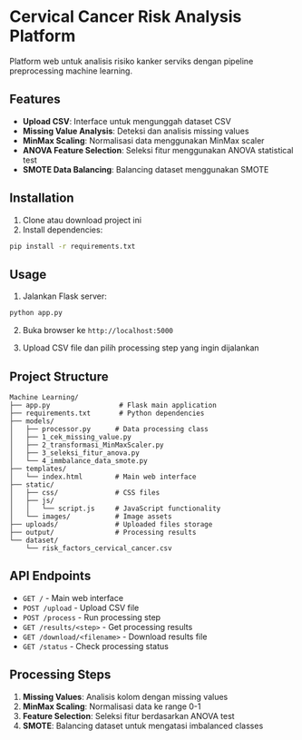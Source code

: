 # Cervical Cancer Risk Analysis Platform

Platform web untuk analisis risiko kanker serviks dengan pipeline preprocessing machine learning.

## Features

- **Upload CSV**: Interface untuk mengunggah dataset CSV
- **Missing Value Analysis**: Deteksi dan analisis missing values
- **MinMax Scaling**: Normalisasi data menggunakan MinMax scaler
- **ANOVA Feature Selection**: Seleksi fitur menggunakan ANOVA statistical test
- **SMOTE Data Balancing**: Balancing dataset menggunakan SMOTE

## Installation

1. Clone atau download project ini
2. Install dependencies:
```bash
pip install -r requirements.txt
```

## Usage

1. Jalankan Flask server:
```bash
python app.py
```

2. Buka browser ke `http://localhost:5000`

3. Upload CSV file dan pilih processing step yang ingin dijalankan

## Project Structure

```
Machine Learning/
├── app.py                 # Flask main application
├── requirements.txt       # Python dependencies
├── models/
│   ├── processor.py      # Data processing class
│   ├── 1_cek_missing_value.py
│   ├── 2_transformasi_MinMaxScaler.py
│   ├── 3_seleksi_fitur_anova.py
│   └── 4_immbalance_data_smote.py
├── templates/
│   └── index.html        # Main web interface
├── static/
│   ├── css/              # CSS files
│   ├── js/
│   │   └── script.js     # JavaScript functionality
│   └── images/           # Image assets
├── uploads/              # Uploaded files storage
├── output/               # Processing results
└── dataset/
    └── risk_factors_cervical_cancer.csv
```

## API Endpoints

- `GET /` - Main web interface
- `POST /upload` - Upload CSV file
- `POST /process` - Run processing step
- `GET /results/<step>` - Get processing results
- `GET /download/<filename>` - Download results file
- `GET /status` - Check processing status

## Processing Steps

1. **Missing Values**: Analisis kolom dengan missing values
2. **MinMax Scaling**: Normalisasi data ke range 0-1
3. **Feature Selection**: Seleksi fitur berdasarkan ANOVA test
4. **SMOTE**: Balancing dataset untuk mengatasi imbalanced classes
